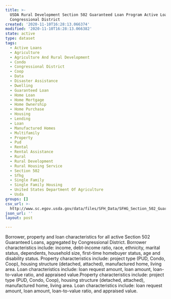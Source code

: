 ```yaml
---
title: >-
  USDA Rural Development Section 502 Guaranteed Loan Program Active Loans by
  Congressional District
created: '2020-11-10T16:28:13.066374'
modified: '2020-11-10T16:28:13.066382'
state: active
type: dataset
tags:
  - Active Loans
  - Agriculture
  - Agriculture And Rural Development
  - Condo
  - Congressional District
  - Coop
  - Data
  - Disaster Assistance
  - Dwelling
  - Guaranteed Loan
  - Home Loan
  - Home Mortgage
  - Home Ownership
  - Home Purchase
  - Housing
  - Lending
  - Loan
  - Manufactured Homes
  - Multifamily
  - Property
  - Pud
  - Rental
  - Rental Assistance
  - Rural
  - Rural Development
  - Rural Housing Service
  - Section 502
  - Sfhg
  - Single Family
  - Single Family Housing
  - United States Department Of Agriculture
  - Usda
groups: []
csv_url: >-
  http://www.sc.egov.usda.gov/data/files/SFH_Data/SFHG_Section_502_Guaranteed_By%20Congressional%20Dist%206.9.2016.csv
json_url: ''
layout: post

---
```

Borrower, property and loan characteristics for all active Section 502 Guaranteed Loans, aggregated by Congressional District. Borrower characteristics include: income, debt-income ratio, race, ethnicity, marital status, dependents, household size, first-time homebuyer status, age and disability status. Property characteristics include: project type (PUD, Condo, Coop), housing structure (detached, attached), manufactured home, living area. Loan characteristics include: loan request amount, loan amount, loan-to-value ratio, and appraised value.Property characteristics include: project type (PUD, Condo, Coop), housing structure (detached, attached), manufactured home, living area. Loan characteristics include: loan request amount, loan amount, loan-to-value ratio, and appraised value.
